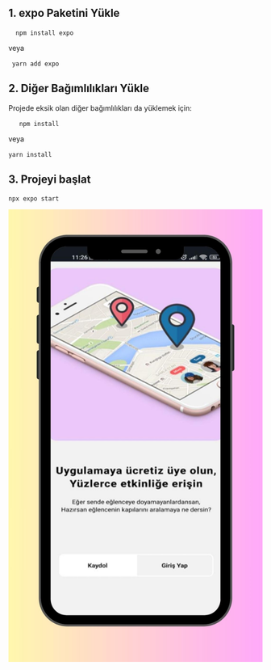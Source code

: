## 1. expo Paketini Yükle
```
  npm install expo
```
veya
```
 yarn add expo
```

## 2. Diğer Bağımlılıkları Yükle
Projede eksik olan diğer bağımlılıkları da yüklemek için:
```
   npm install
```
veya
```
yarn install
```

## 3. Projeyi başlat
```
npx expo start
```

![Resim Açıklaması](1.jpg)


